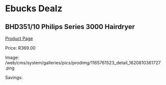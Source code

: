 
# Ebucks Dealz
## BHD351/10 Philips Series 3000 Hairdryer
[Product Page](https://www.ebucks.com/web/shop/productSelected.do?prodId=1165761523&catId=1186086453)

Price: R369.00

Image: /web/cms/system/galleries/pics/prodimg/1165761523_detail_1620810361727.png

Savings: 


	